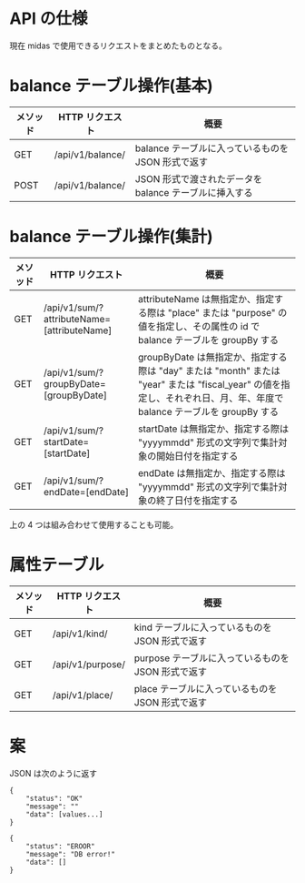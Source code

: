 
# API の仕様

現在 midas で使用できるリクエストをまとめたものとなる。

# balance テーブル操作(基本)

|メソッド|HTTP リクエスト|概要|
|---|---|---|
|GET|/api/v1/balance/|balance テーブルに入っているものを JSON 形式で返す|
|POST|/api/v1/balance/|JSON 形式で渡されたデータを balance テーブルに挿入する|

# balance テーブル操作(集計)

|メソッド|HTTP リクエスト|概要|
|---|---|---|
|GET|/api/v1/sum/?attributeName=[attributeName]|attributeName は無指定か、指定する際は "place" または "purpose" の値を指定し、その属性の id で balance テーブルを groupBy する|
|GET|/api/v1/sum/?groupByDate=[groupByDate]|groupByDate は無指定か、指定する際は "day" または "month" または "year" または "fiscal_year" の値を指定し、それぞれ日、月、年、年度で balance テーブルを groupBy する|
|GET|/api/v1/sum/?startDate=[startDate]|startDate は無指定か、指定する際は "yyyymmdd" 形式の文字列で集計対象の開始日付を指定する|
|GET|/api/v1/sum/?endDate=[endDate]|endDate は無指定か、指定する際は "yyyymmdd" 形式の文字列で集計対象の終了日付を指定する|

上の 4 つは組み合わせて使用することも可能。

# 属性テーブル

|メソッド|HTTP リクエスト|概要|
|---|---|---|
|GET|/api/v1/kind/|kind テーブルに入っているものを JSON 形式で返す|
|GET|/api/v1/purpose/|purpose テーブルに入っているものを JSON 形式で返す|
|GET|/api/v1/place/|place テーブルに入っているものを JSON 形式で返す|


# 案

JSON は次のように返す

```
{
    "status": "OK"
    "message": ""
    "data": [values...]
}
```

```
{
    "status": "EROOR"
    "message": "DB error!"
    "data": []
}
```
